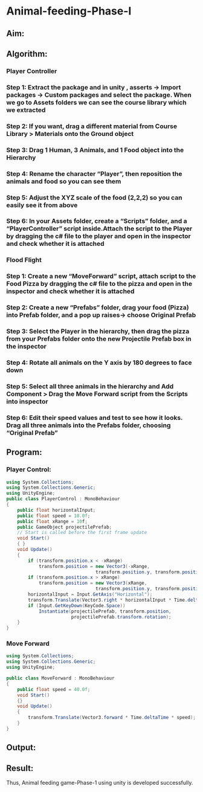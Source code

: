 # Animal-feeding-Phase-I

## Aim: 

## Algorithm:

### Player Controller
### Step 1: Extract the package and in unity , asserts -> Import packages -> Custom packages and select the package. When we go to Assets folders we can see the course library which we extracted
### Step 2: If you want, drag a different material from Course Library > Materials onto the Ground object
### Step 3: Drag 1 Human, 3 Animals, and 1 Food object into the Hierarchy
### Step 4: Rename the character “Player”, then reposition the animals and food so you can see them
### Step 5: Adjust the XYZ scale of the food (2,2,2) so you can easily see it from above
### Step 6: In your Assets folder, create a “Scripts” folder, and a “PlayerController” script inside.Attach the script to the Player by dragging the c# file to the player and open in the inspector and check whether it is attached

### Flood Flight
### Step 1: Create a new “MoveForward” script, attach script to the Food Pizza by dragging the c# file to the pizza and open in the inspector and check whether it is attached
### Step 2: Create a new “Prefabs” folder, drag your food (Pizza) into Prefab folder, and a pop up raises-> choose Original Prefab
### Step 3: Select the Player in the hierarchy, then drag the pizza from your Prefabs folder onto the new Projectile Prefab box in the inspector
### Step 4: Rotate all animals on the Y axis by 180 degrees to face down
### Step 5: Select all three animals in the hierarchy and Add Component > Drag the Move Forward script from the Scripts into inspector
### Step 6: Edit their speed values and test to see how it looks. Drag all three animals into the Prefabs folder, choosing “Original Prefab”

## Program:
### Player Control:
```c#
using System.Collections;
using System.Collections.Generic;
using UnityEngine;
public class PlayerControl : MonoBehaviour
{
    public float horizontalInput;
    public float speed = 10.0f;
    public float xRange = 10f;
    public GameObject projectilePrefab;
    // Start is called before the first frame update
    void Start()
    { }
    void Update()
    {
        if (transform.position.x < -xRange)
            transform.position = new Vector3(-xRange,
                                 transform.position.y, transform.position.z);
        if (transform.position.x > xRange)
            transform.position = new Vector3(xRange,
                                 transform.position.y, transform.position.z);
        horizontalInput = Input.GetAxis("Horizontal");
        transform.Translate(Vector3.right * horizontalInput * Time.deltaTime * speed);
        if (Input.GetKeyDown(KeyCode.Space))
            Instantiate(projectilePrefab, transform.position,
                        projectilePrefab.transform.rotation);
    }
}
```
### Move Forward
```c#
using System.Collections;
using System.Collections.Generic;
using UnityEngine;

public class MoveForward : MonoBehaviour
{
    public float speed = 40.0f;
    void Start()
    {}
    void Update()
    {
        transform.Translate(Vector3.forward * Time.deltaTime * speed);
    }
}
```
## Output:

## Result:
Thus, Animal feeding game-Phase-1 using unity is developed successfully.
